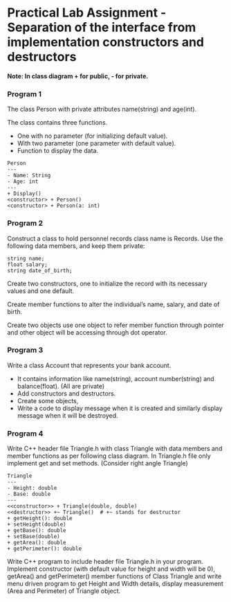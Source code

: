 # Practical Lab Assignment - Separation of the interface from implementation constructors and destructors

**Note: In class diagram + for public, - for private.**

### Program 1

The class Person with private attributes name(string) and age(int).

The class contains three functions.

- One with no parameter (for initializing default value).
- With two parameter (one parameter with default value).
- Function to display the data.

```
Person
---
- Name: String
- Age: int
---
+ Display()
<constructor> + Person()
<constructor> + Person(a: int)
```

### Program 2

Construct a class to hold personnel records class name is Records. Use the following data members, and keep them private:

```
string name;
float salary;
string date_of_birth;
```

Create two constructors, one to initialize the record with its necessary values and one default.

Create member functions to alter the individual’s name, salary, and date of birth.

Create two objects use one object to refer member function through pointer and other object will be accessing through dot operator.

### Program 3

Write a class Account that represents your bank account.

- It contains information like name(string), account number(string) and balance(float). (All are private)
- Add constructors and destructors.
- Create some objects,
- Write a code to display message when it is created and similarly display message when it will be destroyed.

### Program 4

Write C++ header file Triangle.h with class Triangle with data members and member functions as per following class diagram. In Triangle.h file only implement get and set methods. (Consider right angle Triangle)

```
Triangle
---
- Height: double
- Base: double
---
<<constructor>> + Triangle(double, double)
<<destructor>> +~ Triangle()  # +~ stands for destructor
+ getHeight(): double
+ setHeight(double)
+ getBase(): double
+ setBase(double)
+ getArea(): double
+ getPerimeter(): double
```

Write C++ program to include header file Triangle.h in your program. Implement constructor (with default value for height and width will be 0),  getArea() and getPerimeter() member functions of Class Triangle and write menu driven program to get Height and Width details, display measurement (Area and Perimeter) of Triangle object.
